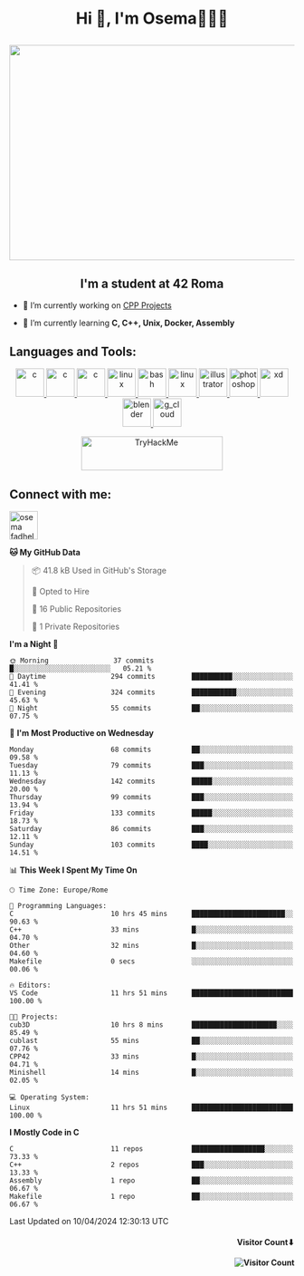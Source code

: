 <h1 align="center">Hi 👋, I'm Osema👨🏽‍💻</h1>

<!-- <h2 align="center"> <a href="https://www.showmyip.com/"><img src="https://github.com/OsemaFadhel/OsemaFadhel/blob/main/img/cybersecurity%20framework.webp" /></a> </h2> -->

<h2 align="center"> <img src="https://github.com/OsemaFadhel/OsemaFadhel/blob/main/img/1712000100607257.gif" width="900" height="380" /> </h2>

<h2 align="center">I'm a student at 42 Roma</h3>

- 🔭 I’m currently working on [CPP Projects](https://github.com/OsemaFadhel/CPP42) 

- 🌱 I’m currently learning **C, C++, Unix, Docker, Assembly**

<h2 align="left">Languages and Tools:</h3>
<p align="center"> 
</a> <a href="https://en.wikipedia.org/wiki/C_(programming_language)" target="_blank" rel="noreferrer">  <img src="https://skillicons.dev/icons?i=c" alt="c" width="50" height="50"/> 
</a> <a href="https://en.wikipedia.org/wiki/C%2B%2B" target="_blank" rel="noreferrer">  <img src="https://skillicons.dev/icons?i=cpp" alt="c" width="50" height="50"/> 
</a> <a href="https://www.python.org/" target="_blank" rel="noreferrer">  <img src="https://skillicons.dev/icons?i=py" alt="c" width="50" height="50"/> 
</a> <a href="https://www.linux.org/" target="_blank" rel="noreferrer"> <img src="https://skillicons.dev/icons?i=linux" alt="linux" width="50" height="50"/>
</a> <a href="https://www.gnu.org/software/bash/" target="_blank" rel="noreferrer"> <img src="https://skillicons.dev/icons?i=bash" alt="bash" width="50" height="50"/> 
</a> <a href="https://code.visualstudio.com/" target="_blank" rel="noreferrer"> <img src="https://skillicons.dev/icons?i=vscode" alt="linux" width="50" height="50"/>
</a> <a href="https://www.adobe.com/in/products/illustrator.html" target="_blank" rel="noreferrer"> <img src="https://skillicons.dev/icons?i=ai" alt="illustrator" width="50" height="50"/> 
</a> <a href="https://www.photoshop.com/enwhat" target="_blank" rel="noreferrer"> <img src="https://skillicons.dev/icons?i=ps" alt="photoshop" width="50" height="50"/> 
</a> <a href="https://www.adobe.com/products/xd.html" target="_blank" rel="noreferrer"> <img src="https://skillicons.dev/icons?i=xd" alt="xd" width="50" height="50"/> 
</a> <a href="https://www.blender.org/" target="_blank" rel="noreferrer"><img src="https://skillicons.dev/icons?i=blender" alt="blender" width="50" height="50"/> 
</a> <a href="https://www.cloudskillsboost.google/public_profiles/3779024f-fae6-49a8-9430-003b65de5349"><img src="https://skillicons.dev/icons?i=gcp" alt="g_cloud" width="50" height="50"/> </a>
</p>
<p align="center"> 
</a> <a href="https://tryhackme.com/p/fazzel"><img src="https://tryhackme-badges.s3.amazonaws.com/fazzel.png" alt="TryHackMe" width="250" height="60"> </a> 

<h2 align="leftt">Connect with me:</h3>
<p align="left">
<a href="https://it.linkedin.com/in/osema-fadhel-7a1996174?trk=people-guest_people_search-card" target="blank"><img align="center" src="https://skillicons.dev/icons?i=linkedin" alt="osema fadhel" height="50" width="50" /></a>
</p>

<!--START_SECTION:waka-->
**🐱 My GitHub Data** 

> 📦 41.8 kB Used in GitHub's Storage 
 > 
> 💼 Opted to Hire
 > 
> 📜 16 Public Repositories 
 > 
> 🔑 1 Private Repositories 
 > 
**I'm a Night 🦉** 

```text
🌞 Morning                37 commits          █░░░░░░░░░░░░░░░░░░░░░░░░   05.21 % 
🌆 Daytime                294 commits         ██████████░░░░░░░░░░░░░░░   41.41 % 
🌃 Evening                324 commits         ███████████░░░░░░░░░░░░░░   45.63 % 
🌙 Night                  55 commits          ██░░░░░░░░░░░░░░░░░░░░░░░   07.75 % 
```
📅 **I'm Most Productive on Wednesday** 

```text
Monday                   68 commits          ██░░░░░░░░░░░░░░░░░░░░░░░   09.58 % 
Tuesday                  79 commits          ███░░░░░░░░░░░░░░░░░░░░░░   11.13 % 
Wednesday                142 commits         █████░░░░░░░░░░░░░░░░░░░░   20.00 % 
Thursday                 99 commits          ███░░░░░░░░░░░░░░░░░░░░░░   13.94 % 
Friday                   133 commits         █████░░░░░░░░░░░░░░░░░░░░   18.73 % 
Saturday                 86 commits          ███░░░░░░░░░░░░░░░░░░░░░░   12.11 % 
Sunday                   103 commits         ████░░░░░░░░░░░░░░░░░░░░░   14.51 % 
```


📊 **This Week I Spent My Time On** 

```text
🕑︎ Time Zone: Europe/Rome

💬 Programming Languages: 
C                        10 hrs 45 mins      ███████████████████████░░   90.63 % 
C++                      33 mins             █░░░░░░░░░░░░░░░░░░░░░░░░   04.70 % 
Other                    32 mins             █░░░░░░░░░░░░░░░░░░░░░░░░   04.60 % 
Makefile                 0 secs              ░░░░░░░░░░░░░░░░░░░░░░░░░   00.06 % 

🔥 Editors: 
VS Code                  11 hrs 51 mins      █████████████████████████   100.00 % 

🐱‍💻 Projects: 
cub3D                    10 hrs 8 mins       █████████████████████░░░░   85.49 % 
cublast                  55 mins             ██░░░░░░░░░░░░░░░░░░░░░░░   07.76 % 
CPP42                    33 mins             █░░░░░░░░░░░░░░░░░░░░░░░░   04.71 % 
Minishell                14 mins             █░░░░░░░░░░░░░░░░░░░░░░░░   02.05 % 

💻 Operating System: 
Linux                    11 hrs 51 mins      █████████████████████████   100.00 % 
```

**I Mostly Code in C** 

```text
C                        11 repos            ██████████████████░░░░░░░   73.33 % 
C++                      2 repos             ███░░░░░░░░░░░░░░░░░░░░░░   13.33 % 
Assembly                 1 repo              ██░░░░░░░░░░░░░░░░░░░░░░░   06.67 % 
Makefile                 1 repo              ██░░░░░░░░░░░░░░░░░░░░░░░   06.67 % 
```




 Last Updated on 10/04/2024 12:30:13 UTC
<!--END_SECTION:waka-->

<h4 align="right">Visitor Count⬇</h4>

<h4 align="right"> 

![Visitor Count](https://profile-counter.glitch.me/OsemaFadhel/count.svg) </h4>
